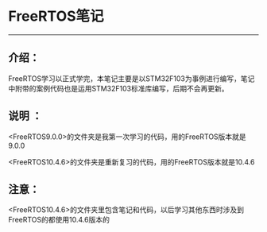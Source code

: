 # FreeRTOS笔记

------



## 介绍：

​        FreeRTOS学习以正式学完，本笔记主要是以STM32F103为事例进行编写，笔记中附带的案例代码也是运用STM32F103标准库编写，后期不会再更新。



## 说明 ：

<FreeRTOS9.0.0>的文件夹是我第一次学习的代码，用的FreeRTOS版本就是9.0.0

<FreeRTOS10.4.6>的文件夹是重新复习的代码，用的FreeRTOS版本就是10.4.6



## 注意：

<FreeRTOS10.4.6>的文件夹里包含笔记和代码，以后学习其他东西时涉及到FreeRTOS的都使用10.4.6版本的